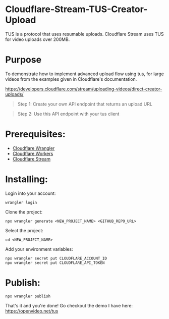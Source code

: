 # Cloudflare-Stream-TUS-Creator-Upload
TUS is a protocol that uses resumable uploads. Cloudflare Stream uses TUS for video uploads over 200MB.

# Purpose

To demonstrate how to implement advanced upload flow using tus, for large videos from the examples given in Cloudflare's documentation.

https://developers.cloudflare.com/stream/uploading-videos/direct-creator-uploads/

> Step 1: Create your own API endpoint that returns an upload URL

> Step 2: Use this API endpoint with your tus client

# Prerequisites:

- [Cloudflare Wrangler](https://developers.cloudflare.com/workers/wrangler/install-and-update/)
- [Cloudflare Workers](https://developers.cloudflare.com/workers/)
- [Cloudflare Stream](https://developers.cloudflare.com/stream/uploading-videos/direct-creator-uploads/)

# Installing:

Login into your account:

`wrangler login`

Clone the project:

`npx wrangler generate <NEW_PROJECT_NAME> <GITHUB_REPO_URL>`

Select the project:

`cd <NEW_PROJECT_NAME>`

Add your environment variables:

```
npx wrangler secret put CLOUDFLARE_ACCOUNT_ID
npx wrangler secret put CLOUDFLARE_API_TOKEN
```

# Publish:

`npx wrangler publish`

That's it and you're done! Go checkout the demo I have here: https://openvideo.net/tus
